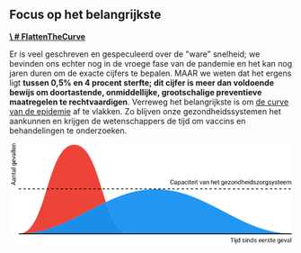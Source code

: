 ## Focus op het belangrijkste 
[**\ # FlattenTheCurve**](https://twitter.com/hashtag/FlattenTheCurve?src=hashtag_click) 

Er is veel geschreven en gespeculeerd over de "ware" snelheid; we bevinden ons echter nog in de vroege fase van de pandemie en het kan nog jaren duren om de exacte cijfers te bepalen. MAAR we weten dat het ergens ligt **tussen 0,5% en 4 procent sterfte; dit cijfer is meer dan voldoende bewijs om doortastende, onmiddellijke, grootschalige preventieve maatregelen te rechtvaardigen**. Verreweg het belangrijkste is om [de 
 curve van de epidemie](https://www.economist.com/briefing/2020/02/29/covid-19-is-now-in-50-countries-and-things-will-get-worse) af te vlakken. Zo blijven onze gezondheidssystemen het aankunnen en krijgen de wetenschappers de tijd om vaccins en behandelingen te onderzoeken. 

![](/nl/images/health-system-capacity.svg) 
